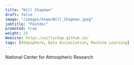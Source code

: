 ```yaml
---
title: "Will Chapman"
draft: false
image: "/images/team/Will_Chapman.jpeg"
jobtitle: "Postdoc"
promoted: true
weight: 25
Website: https://willychap.github.io/
tags: [Atmosphere, Data Assimilation, Machine Learning]
---
```



National Center for Atmospheric Research
